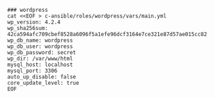     ### wordpress
    cat <<EOF > c-ansible/roles/wordpress/vars/main.yml
    wp_version: 4.2.4
    wp_sha256sum: 42ca594afc709cbef8528a6096f5a1efe96dcf3164e7ce321e87d57ae015cc82
    wp_db_name: wordpress
    wp_db_user: wordpress
    wp_db_password: secret
    wp_dir: /var/www/html
    mysql_host: localhost
    mysql_port: 3306
    auto_up_disable: false
    core_update_level: true
    EOF
